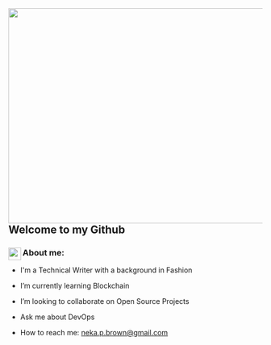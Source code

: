 <!--<img align="justify" width="940" height="427" src="https://hips.hearstapps.com/hmg-prod.s3.amazonaws.com/images/nyfw-fw20sketches-1580848630.jpg?crop=1.00xw:1.00xh;0,0&resize=980:*"> [ImgLink](https://www.elle.com/runway/g30767047/nyfw-fall-winter-2020-collections-inspiration/)-->
<img align="right" width="640" height="427" src="https://cdn.pixabay.com/photo/2020/05/21/11/13/shopping-5200288_960_720.jpg">

## Welcome to my Github

<!--**NekaB/NekaB** is a ✨ _special_ ✨ repository because its `README.md` (this file) appears on your GitHub profile.-->

### <img align="left" width="25" height="25" src="https://emoji.gg/assets/emoji/1078-dripheart.gif">About me:

- I'm a Technical Writer with a background in Fashion

- I’m currently learning Blockchain

- I’m looking to collaborate on Open Source Projects

- Ask me about DevOps

- How to reach me: neka.p.brown@gmail.com 

